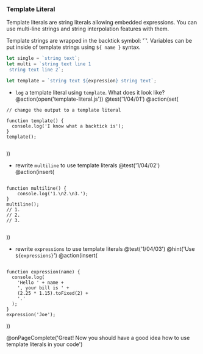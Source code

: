 ### Template Literal

Template literals are string literals allowing embedded expressions. You can use multi-line strings and string interpolation features with them.

Template strings are wrapped in the backtick symbol: '\`'. Variables can be put inside of template strings using `${ name }` syntax.

```js
let single = `string text`;
let multi = `string text line 1
 string text line 2`;

let template = `string text ${expression} string text`;
```

+ `log` a template literal using `template`. What does it look like?
@action(open('template-literal.js'))
@test('1/04/01')
@action(set(
```
// change the output to a template literal

function template() {
  console.log('I know what a backtick is');
}
template();


```  
))

+ rewrite `multiline` to use template literals
@test('1/04/02')
@action(insert(
```

function multiline() {
	console.log('1.\n2.\n3.');
}
multiline();
// 1.
// 2.
// 3.


```
))

+ rewrite `expressions` to use template literals
@test('1/04/03')
@hint('Use `${expressions}`')
@action(insert(
```

function expression(name) {
  console.log(
    'Hello ' + name +
    ', your bill is ' +
    (2.25 * 1.15).toFixed(2) +
    '.'
  );
}
expression('Joe');

```  
))

@onPageComplete('Great! Now you should have a good idea how to use template literals in your code')
